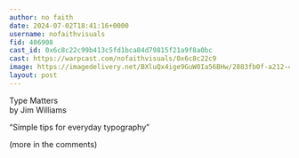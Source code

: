 ```yaml
---
author: no faith
date: 2024-07-02T18:41:16+0000
username: nofaithvisuals
fid: 406908
cast_id: 0x6c8c22c99b413c5fd1bca84d79815f21a9f8a0bc
cast: https://warpcast.com/nofaithvisuals/0x6c8c22c9
image: https://imagedelivery.net/BXluQx4ige9GuW0Ia56BHw/2883fb0f-a212-4a20-56cd-0c2d2c2bb900/original
layout: post
---
```

Type Matters  
by Jim Williams  
  
“Simple tips for everyday typography”  
  
(more in the comments)  

<img src='https://imagedelivery.net/BXluQx4ige9GuW0Ia56BHw/2883fb0f-a212-4a20-56cd-0c2d2c2bb900/original' alt='' referrerpolicy='no-referrer'/>